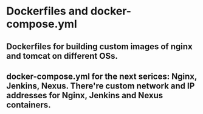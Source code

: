 # Dockerfiles and docker-compose.yml

## Dockerfiles for building custom images of nginx and tomcat on different OSs.

## docker-compose.yml for the next serices: Nginx, Jenkins, Nexus. There're custom network and IP addresses for Nginx, Jenkins and Nexus containers.
